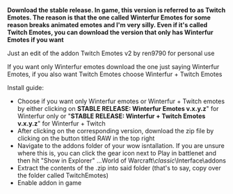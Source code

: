 **Download the stable release. In game, this version is referred to as Twitch Emotes. The reason is that the one called Winterfur Emotes for some reason breaks animated emotes and I'm very silly. Even if it's called Twitch Emotes, you can download the version that only has Winterfur Emotes if you want**

Just an edit of the addon Twitch Emotes v2 by ren9790 for personal use

If you want only Winterfur emotes download the one just saying Winterfur Emotes, if you also want Twitch Emotes choose Winterfur + Twitch Emotes

Install guide:
* Choose if you want only Winterfur emotes or Winterfur + Twitch emotes by either clicking on **STABLE RELEASE: Winterfur Emotes v.x.y.z**" for Winterfur only or "**STABLE RELEASE: Winterfur + Twitch Emotes v.x.y.z**" for Winterfur + Twitch
* After clicking on the corresponding version, download the zip file by clicking on the button titled RAW in the top right
* Navigate to the addons folder of your wow isntallation. If you are unsure where this is, you can click the gear icon next to Play in battlenet and then hit "Show in Explorer" ...World of Warcraft\\_classic_\\Interface\\addons
* Extract the contents of the .zip into said folder (that's to say, copy over the folder called TwitchEmotes)
* Enable addon in game

